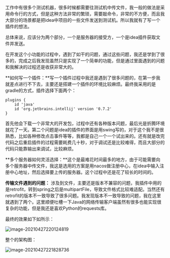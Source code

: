 

工作中有很多个测试机器，很多时候都需要往测试机中传文件，我一般的做法是采用命令行的方式，但是这种方法非常的繁琐，需要敲命令，非常的不方便，而且我大部分的场景都是把idea中项目的一些文件发送到测试机。所以我就有了写一个插件的想法。

总体来说，应该分为两个部分，一个是服务器的接受方，一个是idea插件获取文件并发送。

在开发这个小功能的过程中，遇到了如干的问题，通过这些问题，我还是学到了很多的，完成之后我发现虽然只是实现了一个简单的功能，但是通过里面遇到的问题和我解决的过程还是收获非常大的。



**如何写一个插件：**写一个插件过程中我还是遇到了很多问题的，在第一步我就差点进行不下去，主要还是搭建一个插件的环境比较麻烦。最终我采用的是gradle的方式，插件选择下面两个：

```
plugins {
    id 'java'
    id 'org.jetbrains.intellij' version '0.7.2'
}
```

首先他会下载一个非常大的开发包，过程中还有各种版本问题，最后光是折腾环境就花了一天。第二个问题是idea的插件的界面是用swing写的，对于这个我不是很熟悉，比如各种修改点击事件等等，我都是自己一个一个试出来的。还有就是改完代码之后重启插件的过程需要耗费几十秒，对于调试还是比较难得，而且大部分的代码只能靠输出来调试，比较麻烦。

**多个服务器如何灵活选择：**这个是最难花时间最多的地方，由于可能需要向多个服务器中传文件，我这是选用的方案是用nacos做注册中心，在idea中输入注册中心地址，然后选择要上传的服务器。这个过程中还是花了较长的时间的。

**传输文件遇到的问题：** 涉及到文件，主要还是版本不兼容的问题，我插件中用的是retrofit，转到spring之后是multipartFile，导致文件格式比较难适配。当然还有retrofit的版本不一致导致了很多问题。我发现版本不一致导致的问题，我在这里就遇到了两个。这里顺便吐槽一下Java的网络传输客户端虽然有很多也能实现很复杂的功能，但是我还是喜欢Python的requests库。

最终的效果如下如所示：

![image-20210427220124819](https://gitee.com/dongzhonghua/zhonghua/raw/master/img/blog/%E4%B8%8A%E4%BC%A0%E6%96%87%E4%BB%B6%E5%88%B0%E6%B5%8B%E8%AF%95%E6%9C%BA%E6%88%AA%E5%9B%BE.png)

整个的架构图：

![image-20210427221828736](https://gitee.com/dongzhonghua/zhonghua/raw/master/img/blog/%E4%B8%8A%E4%BC%A0%E6%96%87%E4%BB%B6%E5%88%B0%E6%B5%8B%E8%AF%95%E6%9C%BA%E6%9E%B6%E6%9E%84%E5%9B%BE.png)

